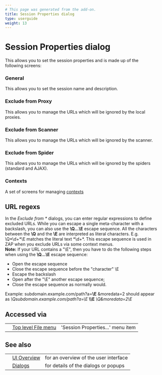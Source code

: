 ```yaml
---
# This page was generated from the add-on.
title: Session Properties dialog
type: userguide
weight: 13
---
```


# Session Properties dialog


This allows you to set the session properties and is made up of the following screens:

### General

This allows you to set the session name and description.

### Exclude from Proxy

This allows you to manage the URLs which will be ignored by the local proxies.

### Exclude from Scanner

This allows you to manage the URLs which will be ignored by the scanner.

### Exclude from Spider

This allows you to manage the URLs which will be ignored by the spiders (standard and AJAX).

### Contexts

A set of screens for managing [contexts](/docs/desktop/start/features/contexts/)

## URL regexs

In the *Exclude from \** dialogs, you can enter regular expressions to define excluded URLs. While you can escape a single meta-character with a backslash, you can also use the **\\Q...\\E** escape sequence. All the characters between the **\\Q** and the **\\E** are interpreted as literal characters. E.g. \\Q\*\\d+\*\\E matches the literal text \*\\d+\*. This escape sequence is used in ZAP when you exclude URLs via some context menus.   
**Note:** If your URL contains a "\\E", then you have to do the following steps when using the **\\Q...\\E** escape sequence:

* Open the escape sequence
* Close the escape sequence before the "character" \\E
* Escape the backslash
* Open after the "\\E" another escape sequence;
* Close the escape sequence as normally would.


Example: subdomain.example.com/path?a=**\\E** \&moredata=2 should appear as *\\Qsubdomain.example.com/path?a=\\E* **\\\\E** *\\Q\&moredata=2\\E*

## Accessed via

|   |                                                      |                                   |
|---|------------------------------------------------------|-----------------------------------|
|   | [Top level File menu](/docs/desktop/ui/tlmenu/file/) | 'Session Properties...' menu item |

## See also

|   |                                      |                                       |
|---|--------------------------------------|---------------------------------------|
|   | [UI Overview](/docs/desktop/ui/)     | for an overview of the user interface |
|   | [Dialogs](/docs/desktop/ui/dialogs/) | for details of the dialogs or popups  |
